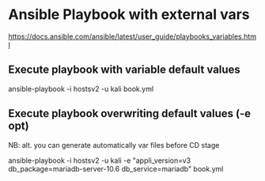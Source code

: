 # Ansible Playbook with external vars

https://docs.ansible.com/ansible/latest/user_guide/playbooks_variables.html

## Execute playbook with variable default values

ansible-playbook -i hostsv2 -u kali book.yml

## Execute playbook overwriting default values (-e opt)
NB: alt. you can generate automatically var files before CD stage

ansible-playbook -i hostsv2 -u kali -e "appli_version=v3 db_package=mariadb-server-10.6 db_service=mariadb" book.yml
